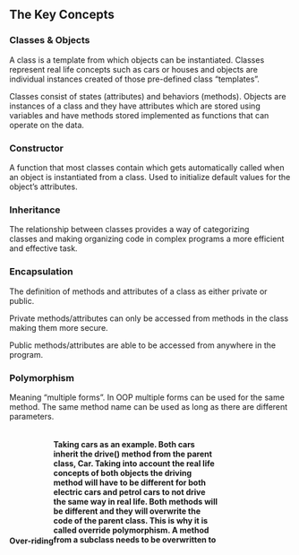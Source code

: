 <body class="c14 doc-content">
   <div>
      <p class="c9 c17"><span class="c8"></span></p>
   </div>
   <h2 class="c15" id="h.c8wzppfj0k8y"><span class="c11 c6">The Key Concepts</span></h2>
   <h3 class="c1" id="h.9af47ijwgyna"><span class="c2">Classes &amp; Objects</span></h3>
   <p class="c0"><span>A class is a </span><span class="c6">template </span><span>from which objects can be </span><span class="c6">instantiated</span><span class="c4">. Classes represent real life concepts such as cars or houses and objects are individual instances created of those pre-defined class “templates”.<br></span></p>
   <p class="c0"><span>Classes consist of </span><span class="c6">states </span><span>(attributes) and </span><span class="c6">behaviors </span><span class="c4">(methods). Objects are instances of a class and they have attributes which are stored using variables and have methods stored implemented as functions that can operate on the data.</span></p>
   <h3 class="c1" id="h.iak1sp1k3y6u"><span class="c2">Constructor</span></h3>
   <p class="c5"><span>A function that most classes contain which gets </span><span class="c6">automatically called</span><span>&nbsp;when an object is </span><span class="c6">instantiated </span><span>from a class. Used to </span><span class="c6">initialize default values </span><span class="c4">for the object’s attributes.</span></p>
   <h3 class="c1" id="h.x871gqnz12gs"><span class="c2">Inheritance</span></h3>
   <p class="c0"><span>The relationship between classes provides a way of </span><span class="c6">categorizing classes</span><span class="c4">&nbsp;and making organizing code in complex programs a more efficient and effective task.</span></p>
   <h3 class="c1" id="h.me14pzevgfqp"><span class="c2">Encapsulation</span></h3>
   <p class="c0"><span>The definition of methods and attributes of a class as either </span><span class="c6">private </span><span>or </span><span class="c6">public</span><span class="c4">.</span></p>
   <p class="c0 c9"><span class="c4"></span></p>
   <p class="c0"><span class="c6">Private </span><span>methods/attributes can </span><span class="c6">only be accessed</span><span class="c4">&nbsp;from methods in the class making them more secure. </span></p>
   <p class="c0 c9"><span class="c6 c12"></span></p>
   <p class="c0"><span class="c6">Public </span><span>methods/attributes are </span><span class="c6">able to be accessed from anywhere</span><span>&nbsp;in the program.</span></p>
   <h3 class="c1" id="h.mygbyvdtjqgq"><span class="c2">Polymorphism</span></h3>
   <p class="c0"><span>Meaning </span><span class="c6">“multiple forms”</span><span>. In OOP multiple forms can be used for the same method. The same </span><span class="c6">method name</span><span>&nbsp;can be used as long as there are </span><span class="c6">different parameters</span><span class="c4">.</span></p>
   <h4 class="c3" id="h.n8kd2n72jap3"><span class="c6 c7">Over-riding</span><span style="overflow: hidden; display: inline-block; margin: 0.00px 0.00px; border: 0.00px solid #000000; transform: rotate(0.00rad) translateZ(0px); -webkit-transform: rotate(0.00rad) translateZ(0px); width: 296.70px; height: 200.00px;">
   <p class="c5"><span>Taking cars as an example. Both cars </span><span class="c6">inherit </span><span>the drive() method from the parent class, Car. Taking into account the real life concepts of both objects the driving method will have to be different for both electric cars and petrol cars to not drive the same way in real life. Both methods will be different and they will </span><span class="c6">overwrite the code of the parent class</span><span>. This is why it is called </span><span class="c6">override polymorphism</span><span>. A method from a subclass needs to be overwritten to override a method inherited from the parent class. Parent class methods can be defined but be empty functions that are only going to be properly implemented into subclasses.</span></p>
   <h4 class="c3" id="h.6ywvlv83ypmp"><span class="c7 c6">Overloading</span></h4>
   <p class="c0"><span>Having </span><span class="c6">multiple implementations </span><span class="c4">of the same method which accepts different parameters. The method can have the same name as one that uses an integer as a parameter but use a string instead and perform something completely different.</span></p>
   <h3 class="c1" id="h.bkajla4mn1wd"><span class="c2">Abstract Classes</span></h3>
   <p class="c5"><span>A class that will </span><span class="c6">never </span><span>be used to </span><span class="c6">instantiate objects directly</span><span class="c4">. The purpose of an abstract class is to create a parent class that sub-classes will inherit from and then instantiate objects.</span></p>
   <h2 class="c15" id="h.2e9wx4yk188k"><span class="c6 c11">Superhero Class</span></h2>
   <p class="c5"><span>In this case, we will take a superhero as a class and </span><span class="c6">test to see if the class is working </span><span class="c4">by creating objects of individual superheroes with superpowers and strengths.</span></p>
   <h3 class="c1" id="h.z7hnjysvy38t"><span class="c2">Attributes</span></h3>
   <ul class="c10 lst-kix_t7epf5sdyiws-0 start">
      <li class="c5 c13 li-bullet-0"><span class="c4">name (String)</span></li>
      <li class="c5 c13 li-bullet-0"><span class="c4">superpower (String)</span></li>
      <li class="c5 c13 li-bullet-0"><span class="c4">strength (Integer)</span></li>
   </ul>
   <h3 class="c1" id="h.op36vhwq6f06"><span class="c2">Methods</span></h3>
   <p class="c5"><span>Some methods of a superhero are:</span></p>
   <ul class="c10 lst-kix_fw3stmreyewv-0 start">
      <li class="c5 c13 li-bullet-0"><span class="c4">init() - constructor method</span></li>
      <li class="c5 c13 li-bullet-0"><span class="c4">walk()</span></li>
      <li class="c5 c13 li-bullet-0"><span class="c4">run()</span></li>
      <li class="c5 c13 li-bullet-0"><span class="c4">jump()</span></li>
   </ul>
   <p class="c5 c9"><span class="c4"></span></p>
   <p class="c5"><span>More methods can be added later during the </span><span class="c6">coding of the Superhero</span><span class="c4">&nbsp;class.</span></p>
   <h3 class="c1" id="h.8hn7kzb2q771"><span class="c2">Objects</span></h3>
   <ul class="c10 lst-kix_rmy6jokef3ak-0 start">
      <li class="c5 c13 li-bullet-0"><span class="c4">Spiderman</span></li>
      <li class="c5 c13 li-bullet-0"><span class="c4">Superman</span></li>
      <li class="c5 c13 li-bullet-0"><span class="c4">Batman</span></li>
   </ul>

</body>
